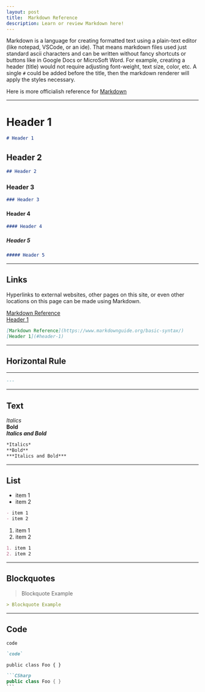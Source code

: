 ```yaml
---
layout: post
title:  Markdown Reference
description: Learn or review Markdown here!
---
```


Markdown is a language for creating formatted text using a plain-text editor (like notepad, VSCode, or an ide). That means markdown files used just standard ascii characters and can be written without fancy shortcuts or buttons like in Google Docs or MicroSoft Word. For example, creating a header (title) would not require adjusting font-weight, text size, color, etc. A single `#` could be added before the title, then the markdown renderer will apply the styles necessary.

Here is more officialish reference for [Markdown](https://www.markdownguide.org/basic-syntax/)

---

# Header 1

```Markdown
# Header 1
```

## Header 2

```Markdown
## Header 2
```

### Header 3

```Markdown
### Header 3
```

#### Header 4

```Markdown
#### Header 4
```

##### Header 5

```Markdown
##### Header 5
```

---

## Links

Hyperlinks to external websites, other pages on this site, or even other locations on this page can be made using Markdown.

[Markdown Reference](https://www.markdownguide.org/basic-syntax/)  
[Header 1](#header-1)

```Markdown
[Markdown Reference](https://www.markdownguide.org/basic-syntax/)
[Header 1](#header-1)
```

---

## Horizontal Rule

---

```Markdown
---
```

---

## Text

*Italics*  
**Bold**  
***Italics and Bold***

```Markdown
*Italics*  
**Bold**  
***Italics and Bold***
```

---

## List

- item 1
- item 2

```Markdown
- item 1
- item 2
```

1. item 1
2. item 2

```Markdown
1. item 1
2. item 2
```

---

## Blockquotes

> Blockquote Example

```Markdown
> Blockquote Example
```

---

## Code

`code`

```Markdown
`code`
```

```CSharp
public class Foo { }
```

```Markdown
```CSharp
public class Foo { }
```ㅤ
```